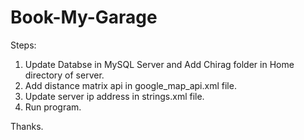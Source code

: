 # Book-My-Garage

Steps:
1. Update Databse in MySQL Server and Add Chirag folder in Home directory of server.
2. Add distance matrix api in google_map_api.xml file.
3. Update server ip address in strings.xml file.
4. Run program.

Thanks.
